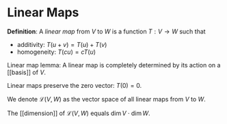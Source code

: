 # Linear Maps
**Definition**: A *linear map* from $V$ to $W$ is a function $T: V \to W$ such that
- additivity: $T(u + v) = T(u) + T(v)$
- homogeneity: $T(cu) = cT(u)$

Linear map lemma: A linear map is completely determined by its action on a [[basis]] of $V$.

Linear maps preserve the zero vector: $T(0) = 0$.

We denote $\mathcal{L}(V, W)$ as the vector space of all linear maps from $V$ to $W$.

The [[dimension]] of $\mathcal{L}(V, W)$ equals $\dim V \cdot \dim W$.
